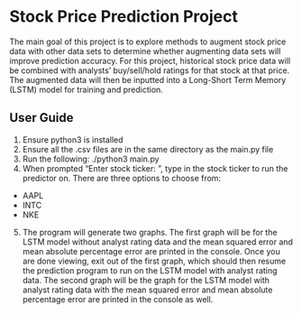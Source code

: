 # Stock Price Prediction Project
The main goal of this project is to explore methods to augment stock price data with other data sets to determine whether augmenting data sets will improve prediction accuracy. For this project, historical stock price data will be combined with analysts’ buy/sell/hold ratings for that stock at that price. The augmented data will then be inputted into a Long-Short Term Memory (LSTM) model for training and prediction. 
## User Guide
1. Ensure python3 is installed
2. Ensure all the .csv files are in the same directory as the main.py file
3. Run the following: ./python3 main.py
4. When prompted “Enter stock ticker: ”, type in the stock ticker to run the predictor on. There are three options to choose from:
  * AAPL
  * INTC
  * NKE
5. The program will generate two graphs. The first graph will be for the LSTM model
without analyst rating data and the mean squared error and mean absolute
percentage error are printed in the console. Once you are done viewing, exit out of
the first graph, which should then resume the prediction program to run on the
LSTM model with analyst rating data. The second graph will be the graph for the
LSTM model with analyst rating data with the mean squared error and mean
absolute percentage error are printed in the console as well.
